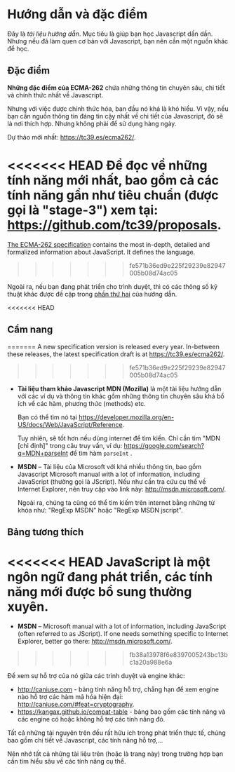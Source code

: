 # Hướng dẫn và đặc điểm

Đây là *tài liệu hướng dẫn*. Mục tiêu là giúp bạn học Javascript dần dần. Nhưng nếu đã làm quen cơ bản với Javascript, bạn nên cần một nguồn khác để học.
## Đặc điểm

**Những đặc điểm của ECMA-262** chứa những thông tin chuyên sâu, chi tiết và chính thức nhất về Javascript.
 
Nhưng với việc được chính thức hóa, ban đầu nó khá là khó hiểu. Vì vậy, nếu bạn cần nguồn thông tin đáng tin cậy nhất về chi tiết của Javascript, đó sẽ là nơi thích hợp. Nhưng không phải để sử dụng hàng ngày.

Dự thảo mới nhất: <https://tc39.es/ecma262/>.

<<<<<<< HEAD
Để đọc về những tính năng mới nhất, bao gồm cả các tính năng gần như tiêu chuẩn (được gọi là "stage-3") xem tại: <https://github.com/tc39/proposals>.
=======
[The ECMA-262 specification](https://www.ecma-international.org/publications/standards/Ecma-262.htm) contains the most in-depth, detailed and formalized information about JavaScript. It defines the language.
>>>>>>> fe571b36ed9e225f29239e82947005b08d74ac05

Ngoài ra, nếu bạn đang phát triển cho trình duyệt, thì có các thông số kỹ thuật khác được đề cập trong [phần thứ hai](info:browser-environment) của hướng dẫn.

<<<<<<< HEAD
## Cẩm nang
=======
A new specification version is released every year. In-between these releases, the latest specification draft is at <https://tc39.es/ecma262/>.
>>>>>>> fe571b36ed9e225f29239e82947005b08d74ac05

- **Tài liệu tham khảo Javascript MDN (Mozilla)** là một tài liệu hướng dẫn với các ví dụ và thông tin khác gồm những thông tin chuyên sâu khá bổ ích về các hàm, phương thức (methods) etc.

    Bạn có thể tìm nó tại <https://developer.mozilla.org/en-US/docs/Web/JavaScript/Reference>.

    Tuy nhiên, sẽ tốt hơn nếu dùng internet để tìm kiến. Chỉ cần tìm "MDN [chỉ định]" trong câu truy vấn, ví dụ: <https://google.com/search?q=MDN+parseInt> để tìm hàm `parseInt` .


- **MSDN** – Tài liệu của Microsoft với khá nhiều thông tin, bao gồm Javascript Microsoft manual with a lot of information, including JavaScript (thường gọi là JScript). Nếu như cần tra cứu cụ thể về Internet Explorer, nên truy cập vào link này: <http://msdn.microsoft.com/>.

    Ngoài ra, chúng ta cũng có thể tìm kiếm trên internet bằng những từ khóa như: "RegExp MSDN" hoặc "RegExp MSDN jscript".

## Bảng tương thích

<<<<<<< HEAD
JavaScript là một ngôn ngữ đang phát triển, các tính năng mới được bổ sung thường xuyên.
=======
- **MSDN** – Microsoft manual with a lot of information, including JavaScript (often referred to as JScript). If one needs something specific to Internet Explorer, better go there: <http://msdn.microsoft.com/>.
>>>>>>> fb38a13978f6e8397005243bc13bc1a20a988e6a

Để xem sự hỗ trợ của nó giữa các trình duyệt và engine khác:

- <http://caniuse.com> - bảng tính năng hỗ trợ, chẳng hạn để xem engine nào hỗ trợ các hàm mã hóa hiện đại: <http://caniuse.com/#feat=cryptography>.
- <https://kangax.github.io/compat-table> - bảng bao gồm các tính năng và các engine có hoặc không hỗ trợ các tính năng đó.

Tất cả những tài nguyên trên đều rất hữu ích trong phát triển thực tế, chúng bao gồm chi tiết về Javascript, các tính năng hỗ trợ,...

Nên nhớ tất cả những tài liệu trên (hoặc là trang này) trong trường hợp bạn cần tìm hiểu sâu về các tính năng cụ thể.
